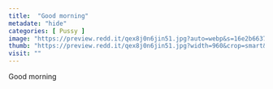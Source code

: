 ```yaml
---
title:  "Good morning"
metadate: "hide"
categories: [ Pussy ]
image: "https://preview.redd.it/qex8j0n6jin51.jpg?auto=webp&s=16e2b66376316cf71464ed566c99e059afafc0fc"
thumb: "https://preview.redd.it/qex8j0n6jin51.jpg?width=960&crop=smart&auto=webp&s=b8dfbb55241e20495a072affea63e6c739851227"
visit: ""
---
```

Good morning
